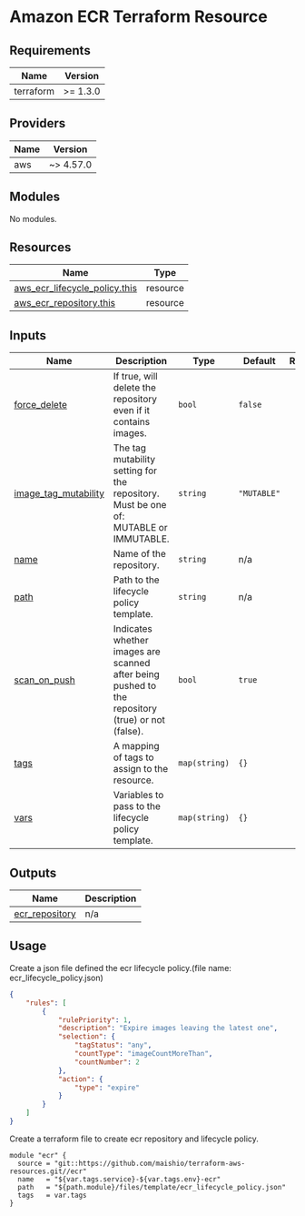 # Amazon ECR Terraform Resource

## Requirements

| Name      | Version  |
|-----------|----------|
| terraform | >= 1.3.0 |

## Providers

| Name | Version   |
|------|-----------|
| aws  | ~> 4.57.0 |

## Modules

No modules.

## Resources

| Name | Type |
|------|------|
| [aws_ecr_lifecycle_policy.this](https://registry.terraform.io/providers/hashicorp/aws/latest/docs/resources/ecr_lifecycle_policy) | resource |
| [aws_ecr_repository.this](https://registry.terraform.io/providers/hashicorp/aws/latest/docs/resources/ecr_repository) | resource |

## Inputs

| Name | Description | Type | Default | Required |
|------|-------------|------|---------|:--------:|
| <a name="input_force_delete"></a> [force\_delete](#input\_force\_delete) | If true, will delete the repository even if it contains images. | `bool` | `false` | no |
| <a name="input_image_tag_mutability"></a> [image\_tag\_mutability](#input\_image\_tag\_mutability) | The tag mutability setting for the repository. Must be one of: MUTABLE or IMMUTABLE. | `string` | `"MUTABLE"` | no |
| <a name="input_name"></a> [name](#input\_name) | Name of the repository. | `string` | n/a | yes |
| <a name="input_path"></a> [path](#input\_path) | Path to the lifecycle policy template. | `string` | n/a | yes |
| <a name="input_scan_on_push"></a> [scan\_on\_push](#input\_scan\_on\_push) | Indicates whether images are scanned after being pushed to the repository (true) or not (false). | `bool` | `true` | no |
| <a name="input_tags"></a> [tags](#input\_tags) | A mapping of tags to assign to the resource. | `map(string)` | `{}` | no |
| <a name="input_vars"></a> [vars](#input\_vars) | Variables to pass to the lifecycle policy template. | `map(string)` | `{}` | no |

## Outputs

| Name | Description |
|------|-------------|
| <a name="output_ecr_repository"></a> [ecr\_repository](#output\_ecr\_repository) | n/a |

## Usage

Create a json file defined the ecr lifecycle policy.(file name: ecr_lifecycle_policy.json)

```json
{
    "rules": [
        {
            "rulePriority": 1,
            "description": "Expire images leaving the latest one",
            "selection": {
                "tagStatus": "any",
                "countType": "imageCountMoreThan",
                "countNumber": 2
            },
            "action": {
                "type": "expire"
            }
        }
    ]
}
```

Create a terraform file to create ecr repository and lifecycle policy.

```hcl
module "ecr" {
  source = "git::https://github.com/maishio/terraform-aws-resources.git//ecr"
  name   = "${var.tags.service}-${var.tags.env}-ecr"
  path   = "${path.module}/files/template/ecr_lifecycle_policy.json"
  tags   = var.tags
}
```
